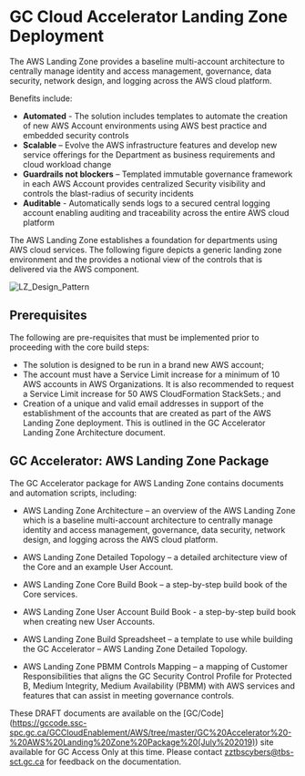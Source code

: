 # GC Cloud Accelerator Landing Zone Deployment

The AWS Landing Zone provides a baseline multi-account architecture to centrally manage identity and access management, governance, data security, network design, and logging across the AWS cloud platform. 

Benefits include:
*	**Automated** - The solution includes templates to automate the creation of new AWS Account environments using AWS best practice and embedded security controls 
*	**Scalable** – Evolve the AWS infrastructure features and develop new service offerings for the Department as business requirements and cloud workload change
*	**Guardrails not blockers** – Templated immutable governance framework in each AWS Account provides centralized Security visibility and controls the blast-radius of security incidents
*	**Auditable** - Automatically sends logs to a secured central logging account enabling auditing and traceability across the entire AWS cloud platform

The AWS Landing Zone establishes a foundation for departments using AWS cloud services. The following figure depicts a generic landing zone environment and the provides a notional view of the controls that is delivered via the AWS component.

![LZ_Design_Pattern](..blob/HOWTOs/GC_AWS_LZ_Package/aws-lz-design-pattern-example.png)

## Prerequisites

The following are pre-requisites that must be implemented prior to proceeding with the core build steps:
*	The solution is designed to be run in a brand new AWS account; 
*	The account must have a Service Limit increase for a minimum of 10 AWS accounts in AWS Organizations. It is also recommended to request a Service Limit increase for 50 AWS CloudFormation StackSets.; and 
*	Creation of a unique and valid email addresses in support of the establishment of the accounts that are created as part of the AWS Landing Zone deployment. This is outlined in the GC Accelerator Landing Zone Architecture document.

## GC Accelerator: AWS Landing Zone Package

The GC Accelerator package for AWS Landing Zone contains documents and automation scripts, including:

*	AWS Landing Zone Architecture – an overview of the AWS Landing Zone which is a baseline multi-account architecture to centrally manage identity and access management, governance, data security, network design, and logging across the AWS cloud platform.

*	AWS Landing Zone Detailed Topology – a detailed architecture view of the Core and an example User Account. 

*	AWS Landing Zone Core Build Book – a step-by-step build book of the Core services.

*	AWS Landing Zone User Account Build Book - a step-by-step build book when creating new User Accounts.

*	AWS Landing Zone Build Spreadsheet – a template to use while building the GC Accelerator – AWS Landing Zone Detailed Topology.

*	AWS Landing Zone PBMM Controls Mapping – a mapping of Customer Responsibilities that aligns the GC Security Control Profile for Protected B, Medium Integrity, Medium Availability (PBMM) with AWS services and features that can assist in meeting governance controls.

These DRAFT documents are available on the [GC/Code] (https://gccode.ssc-spc.gc.ca/GCCloudEnablement/AWS/tree/master/GC%20Accelerator%20-%20AWS%20Landing%20Zone%20Package%20(July%202019)) site available for GC Access Only at this time. Please contact zztbscybers@tbs-sct.gc.ca for feedback on the documentation.
